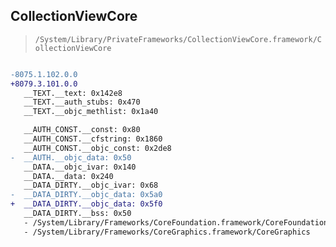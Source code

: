 ## CollectionViewCore

> `/System/Library/PrivateFrameworks/CollectionViewCore.framework/CollectionViewCore`

```diff

-8075.1.102.0.0
+8079.3.101.0.0
   __TEXT.__text: 0x142e8
   __TEXT.__auth_stubs: 0x470
   __TEXT.__objc_methlist: 0x1a40

   __AUTH_CONST.__const: 0x80
   __AUTH_CONST.__cfstring: 0x1860
   __AUTH_CONST.__objc_const: 0x2de8
-  __AUTH.__objc_data: 0x50
   __DATA.__objc_ivar: 0x140
   __DATA.__data: 0x240
   __DATA_DIRTY.__objc_ivar: 0x68
-  __DATA_DIRTY.__objc_data: 0x5a0
+  __DATA_DIRTY.__objc_data: 0x5f0
   __DATA_DIRTY.__bss: 0x50
   - /System/Library/Frameworks/CoreFoundation.framework/CoreFoundation
   - /System/Library/Frameworks/CoreGraphics.framework/CoreGraphics

```

